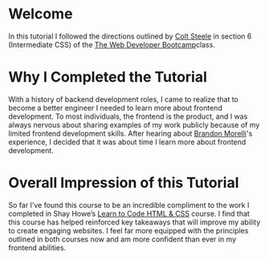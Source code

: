 # Welcome
In this tutorial I followed the directions outlined by [Colt Steele]( https://www.linkedin.com/in/coltsteele/) in section 6 (Intermediate CSS) of the [The Web Developer Bootcamp]( https://www.udemy.com/the-web-developer-bootcamp/learn/v4/overview )class.

# Why I Completed the Tutorial
With a history of backend development roles, I came to realize that to become a better engineer I needed to learn more about frontend development. To most individuals, the frontend is the product, and I was always nervous about sharing examples of my work publicly because of my limited frontend development skills. After hearing about [Brandon Morelli](https://github.com/bmorelli25/Become-A-Full-Stack-Web-Developer)'s experience, I decided that it was about time I learn more about frontend development.

# Overall Impression of this Tutorial
So far I’ve found this course to be an incredible compliment to the work I completed in Shay Howe’s [Learn to Code HTML & CSS](http://learn.shayhowe.com/) course. I find that this course has helped reinforced key takeaways that will improve my ability to create engaging websites. I feel far more equipped with the principles outlined in both courses now and am more confident than ever in my frontend abilities.

